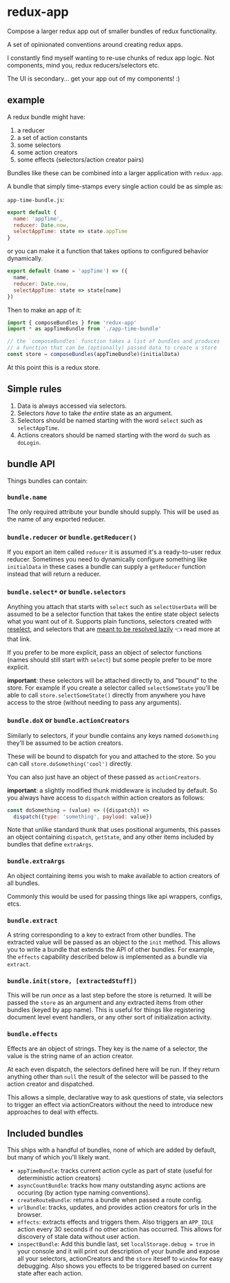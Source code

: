 # redux-app

Compose a larger redux app out of smaller bundles of redux functionality.

A set of opinionated conventions around creating redux apps.

I constantly find myself wanting to re-use chunks of redux app logic. Not components, mind you, redux reducers/selectors etc.

The UI is secondary... get your app out of my components! :)

## example

A redux bundle might have:

1. a reducer
2. a set of action constants
3. some selectors
4. some action creators
5. some effects (selectors/action creator pairs)

Bundles like these can be combined into a larger application with `redux-app`.

A bundle that simply time-stamps every single action could be as simple as:

`app-time-bundle.js`:

```js
export default {
  name: 'appTime',
  reducer: Date.now,
  selectAppTime: state => state.appTime
}
```

or you can make it a function that takes options to configured behavior dynamically.

```js
export default (name = 'appTime') => ({
  name,
  reducer: Date.now,
  selectAppTime: state => state[name]
})
```

Then to make an app of it:

```js
import { composeBundles } from 'redux-app'
import * as appTimeBundle from './app-time-bundle'

// the `composeBundles` function takes a list of bundles and produces
// a function that can be (optionally) passed data to create a store
const store = composeBundles(appTimeBundle)(initialData)
```

At this point this is a redux store.

## Simple rules

1. Data is always accessed via selectors.
2. Selectors *have* to take *the entire* state as an argument.
3. Selectors should be named starting with the word `select` such as `selectAppTime`.
4. Actions creators should be named starting with the word `do` such as `doLogin`.


## bundle API

Things bundles can contain:

### `bundle.name`

The only required attribute your bundle should supply. This will be used as the name of any exported reducer.

### `bundle.reducer` or `bundle.getReducer()`

If you export an item called `reducer` it is assumed it's a ready-to-user redux reducer. Sometimes you need to dynamically configure something like `initialData` in these cases a bundle can supply a `getReducer` function instead that will return a reducer.

### `bundle.select*` or `bundle.selectors`

Anything you attach that starts with `select` such as `selectUserData` will be assumed to be a selector function that takes the entire state object selects what you want out of it. Supports plain functions, selectors created with [reselect](https://github.com/reactjs/reselect), and selectors that are [meant to be resolved lazily](https://github.com/HenrikJoreteg/create-selector) :point_left: read more at that link.

If you prefer to be more explicit, pass an object of selector functions (names should still start with `select`) but some people prefer to be more explicit.

**important**: these selectors will be attached directly to, and "bound" to the store. For example if you create a selector called `selectSomeState` you'll be able to call `store.selectSomeState()` directly from anywhere you have access to the stroe (without needing to pass any arguments).

### `bundle.doX` or `bundle.actionCreators`

Similarly to selectors, if your bundle contains any keys named `doSomething` they'll be assumed to be action creators.

These will be bound to dispatch for you and attached to the store. So you can call `store.doSomething('cool')` directly.

You can also just have an object of these passed as `actionCreators`.

**important**: a slightly modified thunk middleware is included by default. So you always have access to `dispatch` within action creators as follows:

```js
const doSomething = (value) => ({dispatch}) =>
  dispatch({type: 'something', payload: value})
```

Note that unlike standard thunk that uses positional arguments, this passes an object containing `dispatch`, `getState`, and any other items included by bundles that define `extraArgs`.

### `bundle.extraArgs`

An object containing items you wish to make available to action creators of all bundles.

Commonly this would be used for passing things like api wrappers, configs, etcs.

### `bundle.extract`

A string corresponding to a key to extract from other bundles. The extracted value will be passed as an object to the `init` method. This allows you to write a bundle that extends the API of other bundles. For example, the `effects` capability described below is implemented as a bundle via `extract`.

### `bundle.init(store, [extractedStuff])`

This will be run *once* as a last step before the store is returned. It will be passed the `store` as an argument and any extracted items from other bundles (keyed by app name). This is useful for things like registering document level event handlers, or any other sort of initialization activity.

###  `bundle.effects`

Effects are an object of strings. They key is the name of a selector, the value is the string name of an action creator.

At each even dispatch, the selectors defined here will be run. If they return anything other than `null` the result of the selector will be passed to the action creator and dispatched.

This allows a simple, declarative way to ask questions of state, via selectors to trigger an effect via actionCreators without the need to introduce new approaches to deal with effects.

## Included bundles

This ships with a handful of bundles, none of which are added by default, but many of which you'll likely want.

- `appTimeBundle`: tracks current action cycle as part of state (useful for deterministic action creators)
- `asyncCountBundle`: tracks how many outstanding async actions are occuring (by action type naming conventions).
- `createRouteBundle`: returns a bundle when passed a route config.
- `urlBundle`: tracks, updates, and provides action creators for urls in the browser.
- `effects`: extracts effects and triggers them. Also triggers an `APP_IDLE` action every 30 seconds if no other action has occurred. This allows for discovery of stale data without user action.
- `inspectBundle`: Add this bundle last, set `localStorage.debug = true` in your console and it will print out description of your bundle and expose all your selectors, actionCreators and the `store` iteself to `window` for easy debugging. Also shows you effects to be triggered based on current state after each action.
